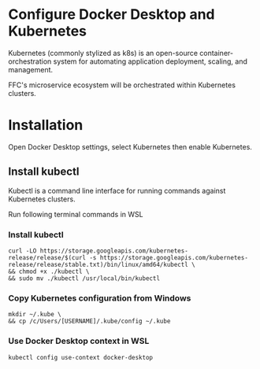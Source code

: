 # Configure Docker Desktop and Kubernetes
Kubernetes (commonly stylized as k8s) is an open-source container-orchestration system for automating application deployment, scaling, and management.

FFC's microservice ecosystem will be orchestrated within Kubernetes clusters.

# Installation
Open Docker Desktop settings, select Kubernetes then enable Kubernetes.

## Install kubectl
Kubectl is a command line interface for running commands against Kubernetes clusters.

Run following terminal commands in WSL

### Install kubectl
```
curl -LO https://storage.googleapis.com/kubernetes-release/release/$(curl -s https://storage.googleapis.com/kubernetes-release/release/stable.txt)/bin/linux/amd64/kubectl \
&& chmod +x ./kubectl \
&& sudo mv ./kubectl /usr/local/bin/kubectl
```

### Copy Kubernetes configuration from Windows
```
mkdir ~/.kube \
&& cp /c/Users/[USERNAME]/.kube/config ~/.kube
```

### Use Docker Desktop context in WSL
`kubectl config use-context docker-desktop`
